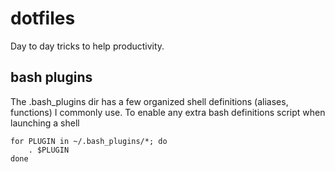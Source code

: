 dotfiles
========

Day to day tricks to help productivity.


bash plugins
------------

The .bash_plugins dir has a few organized shell definitions (aliases, functions) I commonly use.
To enable any extra bash definitions script when launching a shell

	for PLUGIN in ~/.bash_plugins/*; do
    	. $PLUGIN
	done

